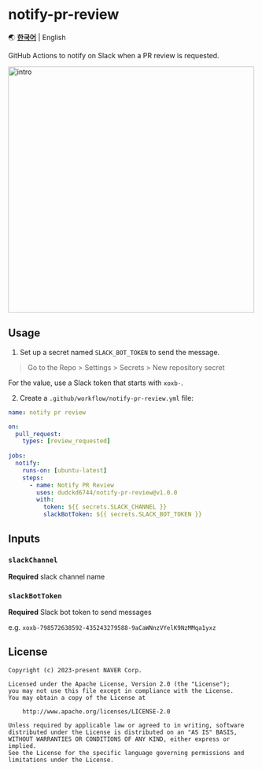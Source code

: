 # notify-pr-review

🌏 [**한국어**](README.md) | English

GitHub Actions to notify on Slack when a PR review is requested.

<img src="https://user-images.githubusercontent.com/13075245/279234262-cbe5c159-e103-49eb-bf1f-b50116f98984.png" width="500" alt="intro">

## Usage

1. Set up a secret named `SLACK_BOT_TOKEN` to send the message.

> Go to the Repo > Settings > Secrets > New repository secret

For the value, use a Slack token that starts with `xoxb-`.

2. Create a `.github/workflow/notify-pr-review.yml` file:

```yml
name: notify pr review

on:
  pull_request:
    types: [review_requested]
    
jobs:
  notify:
    runs-on: [ubuntu-latest]
    steps:
      - name: Notify PR Review
        uses: dudckd6744/notify-pr-review@v1.0.0
        with:
          token: ${{ secrets.SLACK_CHANNEL }}
          slackBotToken: ${{ secrets.SLACK_BOT_TOKEN }}
```

## Inputs

### `slackChannel`

**Required** slack channel name

### `slackBotToken`

**Required** Slack bot token to send messages

e.g. `xoxb-798572638592-435243279588-9aCaWNnzVYelK9NzMMqa1yxz`

## License
```
Copyright (c) 2023-present NAVER Corp.

Licensed under the Apache License, Version 2.0 (the "License");
you may not use this file except in compliance with the License.
You may obtain a copy of the License at

    http://www.apache.org/licenses/LICENSE-2.0

Unless required by applicable law or agreed to in writing, software
distributed under the License is distributed on an "AS IS" BASIS,
WITHOUT WARRANTIES OR CONDITIONS OF ANY KIND, either express or implied.
See the License for the specific language governing permissions and
limitations under the License.
```
